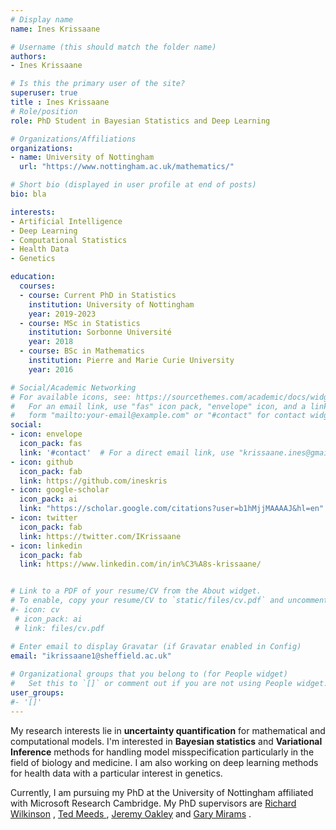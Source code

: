 ```yaml
---
# Display name
name: Ines Krissaane

# Username (this should match the folder name)
authors:
- Ines Krissaane

# Is this the primary user of the site?
superuser: true
title : Ines Krissaane
# Role/position
role: PhD Student in Bayesian Statistics and Deep Learning

# Organizations/Affiliations
organizations:
- name: University of Nottingham 
  url: "https://www.nottingham.ac.uk/mathematics/"

# Short bio (displayed in user profile at end of posts)
bio: bla

interests:
- Artificial Intelligence
- Deep Learning
- Computational Statistics
- Health Data 
- Genetics

education:
  courses:
  - course: Current PhD in Statistics
    institution: University of Nottingham  
    year: 2019-2023
  - course: MSc in Statistics
    institution: Sorbonne Université
    year: 2018
  - course: BSc in Mathematics
    institution: Pierre and Marie Curie University
    year: 2016

# Social/Academic Networking
# For available icons, see: https://sourcethemes.com/academic/docs/widgets/#icons
#   For an email link, use "fas" icon pack, "envelope" icon, and a link in the
#   form "mailto:your-email@example.com" or "#contact" for contact widget.
social:
- icon: envelope
  icon_pack: fas
  link: '#contact'  # For a direct email link, use "krissaane.ines@gmail.com".
- icon: github
  icon_pack: fab
  link: https://github.com/ineskris
- icon: google-scholar
  icon_pack: ai
  link: "https://scholar.google.com/citations?user=b1hMjjMAAAAJ&hl=en"
- icon: twitter
  icon_pack: fab
  link: https://twitter.com/IKrissaane
- icon: linkedin
  icon_pack: fab
  link: https://www.linkedin.com/in/in%C3%A8s-krissaane/


# Link to a PDF of your resume/CV from the About widget.
# To enable, copy your resume/CV to `static/files/cv.pdf` and uncomment the lines below.  
#- icon: cv
 # icon_pack: ai
 # link: files/cv.pdf

# Enter email to display Gravatar (if Gravatar enabled in Config)
email: "ikrissaane1@sheffield.ac.uk"
  
# Organizational groups that you belong to (for People widget)
#   Set this to `[]` or comment out if you are not using People widget.  
user_groups:
#- '[]'
---
```

 
My research interests lie in **uncertainty quantification** for mathematical and computational models. I'm interested in **Bayesian statistics** and **Variational Inference** methods for handling model misspecification particularly in the field of biology and medicine. I am also working on deep learning methods for health data with a particular interest in genetics.

Currently, I am pursuing my PhD at the University of Nottingham affiliated with Microsoft Research Cambridge. My PhD supervisors are <a href="https://rich-d-wilkinson.github.io/aboutme.html">Richard Wilkinson</a> ,  <a href="https://www.microsoft.com/en-us/research/people/edmeeds/">Ted Meeds </a> , <a href="http://www.jeremy-oakley.staff.shef.ac.uk/"> Jeremy Oakley</a>  and <a href="https://www.nottingham.ac.uk/mathematics/people/gary.mirams/">Gary Mirams</a> .



